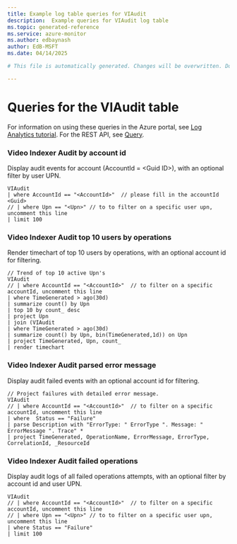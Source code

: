 ```yaml
---
title: Example log table queries for VIAudit
description:  Example queries for VIAudit log table
ms.topic: generated-reference
ms.service: azure-monitor
ms.author: edbaynash
author: EdB-MSFT
ms.date: 04/14/2025

# This file is automatically generated. Changes will be overwritten. Do not change this file directly. 

---
```


# Queries for the VIAudit table

For information on using these queries in the Azure portal, see [Log Analytics tutorial](/azure/azure-monitor/logs/log-analytics-tutorial). For the REST API, see [Query](/rest/api/loganalytics/query).


### Video Indexer Audit by account id  


Display audit events for account (AccountId = \<Guid ID\>), with an optional filter by user UPN.  

```query
VIAudit
| where AccountId == "<AccountId>"  // please fill in the accountId <Guid>
// | where Upn == "<Upn>" // to to filter on a specific user upn, uncomment this line
| limit 100
```



### Video Indexer Audit top 10 users by operations  


Render timechart of top 10 users by operations, with an optional account id for filtering.  

```query
// Trend of top 10 active Upn's
VIAudit
// | where AccountId == "<AccountId>"  // to filter on a specific accountId, uncomment this line
| where TimeGenerated > ago(30d)
| summarize count() by Upn
| top 10 by count_ desc
| project Upn
| join (VIAudit
| where TimeGenerated > ago(30d)
| summarize count() by Upn, bin(TimeGenerated,1d)) on Upn
| project TimeGenerated, Upn, count_
| render timechart
```



### Video Indexer Audit parsed error message  


Display audit failed events with an optional account id for filtering.  

```query
// Project failures with detailed error message.
VIAudit
// | where AccountId == "<AccountId>"  // to filter on a specific accountId, uncomment this line
| where  Status == "Failure"
| parse Description with "ErrorType: " ErrorType ". Message: " ErrorMessage ". Trace" *
| project TimeGenerated, OperationName, ErrorMessage, ErrorType, CorrelationId, _ResourceId
```



### Video Indexer Audit failed operations  


Display audit logs of all failed operations attempts, with an optional filter by account id and user UPN.  

```query
VIAudit
// | where AccountId == "<AccountId>"  // to filter on a specific accountId, uncomment this line
// | where Upn == "<Upn>" // to to filter on a specific user upn, uncomment this line
| where Status == "Failure"
| limit 100
```

